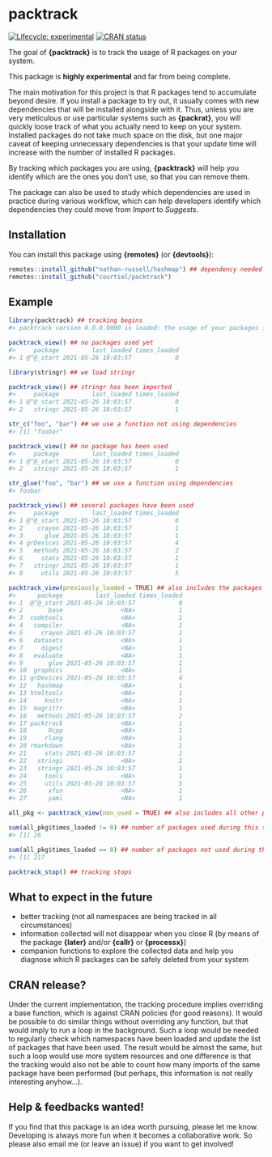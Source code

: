 
<!-- README.md is generated from README.Rmd. Please edit that file -->

# packtrack

<!-- badges: start -->

[![Lifecycle:
experimental](https://img.shields.io/badge/lifecycle-experimental-orange.svg)](https://www.tidyverse.org/lifecycle/#experimental)
[![CRAN
status](https://www.r-pkg.org/badges/version/packtrack)](https://CRAN.R-project.org/package=packtrack)
<!-- badges: end -->

The goal of **{packtrack}** is to track the usage of R packages on your
system.

This package is **highly experimental** and far from being complete.

The main motivation for this project is that R packages tend to
accumulate beyond desire. If you install a package to try out, it
usually comes with new dependencies that will be installed alongside
with it. Thus, unless you are very meticulous or use particular systems
such as **{packrat}**, you will quickly loose track of what you actually
need to keep on your system. Installed packages do not take much space
on the disk, but one major caveat of keeping unnecessary dependencies is
that your update time will increase with the number of installed R
packages.

By tracking which packages you are using, **{packtrack}** will help you
identify which are the ones you don’t use, so that you can remove them.

The package can also be used to study which dependencies are used in
practice during various workflow, which can help developers identify
which dependencies they could move from *Import* to *Suggests*.

## Installation

You can install this package using **{remotes}** (or **{devtools}**):

``` r
remotes::install_github("nathan-russell/hashmap") ## dependency needed
remotes::install_github("courtiol/packtrack")
```

## Example

``` r
library(packtrack) ## tracking begins
#> packtrack version 0.0.0.9000 is loaded: the usage of your packages is being tracked (@^@)!

packtrack_view() ## no packages used yet
#>     package         last_loaded times_loaded
#> 1 @^@_start 2021-05-26 10:03:57            0

library(stringr) ## we load stringr

packtrack_view() ## stringr has been imported
#>     package         last_loaded times_loaded
#> 1 @^@_start 2021-05-26 10:03:57            0
#> 2   stringr 2021-05-26 10:03:57            1

str_c("foo", "bar") ## we use a function not using dependencies
#> [1] "foobar"

packtrack_view() ## no package has been used
#>     package         last_loaded times_loaded
#> 1 @^@_start 2021-05-26 10:03:57            0
#> 2   stringr 2021-05-26 10:03:57            1

str_glue("foo", "bar") ## we use a function using dependencies
#> foobar

packtrack_view() ## several packages have been used
#>     package         last_loaded times_loaded
#> 1 @^@_start 2021-05-26 10:03:57            0
#> 2    crayon 2021-05-26 10:03:57            1
#> 3      glue 2021-05-26 10:03:57            1
#> 4 grDevices 2021-05-26 10:03:57            4
#> 5   methods 2021-05-26 10:03:57            2
#> 6     stats 2021-05-26 10:03:57            1
#> 7   stringr 2021-05-26 10:03:57            1
#> 8     utils 2021-05-26 10:03:57            5

packtrack_view(previously_loaded = TRUE) ## also includes the packages loaded before tracking
#>      package         last_loaded times_loaded
#> 1  @^@_start 2021-05-26 10:03:57            0
#> 2       base                <NA>            1
#> 3  codetools                <NA>            1
#> 4   compiler                <NA>            1
#> 5     crayon 2021-05-26 10:03:57            1
#> 6   datasets                <NA>            1
#> 7     digest                <NA>            1
#> 8   evaluate                <NA>            1
#> 9       glue 2021-05-26 10:03:57            1
#> 10  graphics                <NA>            1
#> 11 grDevices 2021-05-26 10:03:57            4
#> 12   hashmap                <NA>            1
#> 13 htmltools                <NA>            1
#> 14     knitr                <NA>            1
#> 15  magrittr                <NA>            1
#> 16   methods 2021-05-26 10:03:57            2
#> 17 packtrack                <NA>            1
#> 18      Rcpp                <NA>            1
#> 19     rlang                <NA>            1
#> 20 rmarkdown                <NA>            1
#> 21     stats 2021-05-26 10:03:57            1
#> 22   stringi                <NA>            1
#> 23   stringr 2021-05-26 10:03:57            1
#> 24     tools                <NA>            1
#> 25     utils 2021-05-26 10:03:57            5
#> 26      xfun                <NA>            1
#> 27      yaml                <NA>            1

all_pkg <- packtrack_view(non_used = TRUE) ## also includes all other packages installed on the system

sum(all_pkg$times_loaded != 0) ## number of packages used during this session
#> [1] 26

sum(all_pkg$times_loaded == 0) ## number of packages not used during this session
#> [1] 217

packtrack_stop() ## tracking stops
```

## What to expect in the future

-   better tracking (not all namespaces are being tracked in all
    circumstances)
-   information collected will not disappear when you close R (by means
    of the package **{later}** and/or **{callr}** or **{processx}**)
-   companion functions to explore the collected data and help you
    diagnose which R packages can be safely deleted from your system

## CRAN release?

Under the current implementation, the tracking procedure implies
overriding a base function, which is against CRAN policies (for good
reasons). It would be possible to do similar things without overriding
any function, but that would imply to run a loop in the background. Such
a loop would be needed to regularly check which namespaces have been
loaded and update the list of packages that have been used. The result
would be almost the same, but such a loop would use more system
resources and one difference is that the tracking would also not be able
to count how many imports of the same package have been performed (but
perhaps, this information is not really interesting anyhow…).

## Help & feedbacks wanted!

If you find that this package is an idea worth pursuing, please let me
know. Developing is always more fun when it becomes a collaborative
work. So please also email me (or leave an issue) if you want to get
involved!
